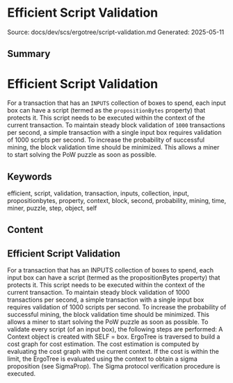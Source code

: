 # Efficient Script Validation
Source: docs/dev/scs/ergotree/script-validation.md
Generated: 2025-05-11

## Summary
# Efficient Script Validation

For a transaction that has an `INPUTS` collection of boxes to spend, each input box can have a script (termed as the `propositionBytes` property) that protects it. This script needs to be executed within the context of the current transaction. To maintain steady block validation of `1000` transactions per second, a simple transaction with a single input box requires validation of 1000 scripts per second. To increase the probability of successful mining, the block validation time should be minimized. This allows a miner to start solving the PoW puzzle as soon as possible.

## Keywords
efficient, script, validation, transaction, inputs, collection, input, propositionbytes, property, context, block, second, probability, mining, time, miner, puzzle, step, object, self

## Content
## Efficient Script Validation
For a transaction that has an INPUTS collection of boxes to spend, each input box can have a script (termed as the propositionBytes property) that protects it. This script needs to be executed within the context of the current transaction. To maintain steady block validation of 1000 transactions per second, a simple transaction with a single input box requires validation of 1000 scripts per second.
To increase the probability of successful mining, the block validation time should be minimized. This allows a miner to start solving the PoW puzzle as soon as possible.
To validate every script (of an input box), the following steps are performed:
A Context object is created with SELF = box.
ErgoTree is traversed to build a cost graph for cost estimation.
The cost estimation is computed by evaluating the cost graph with the current context.
If the cost is within the limit, the ErgoTree is evaluated using the context to obtain a sigma proposition (see SigmaProp).
The Sigma protocol verification procedure is executed.
